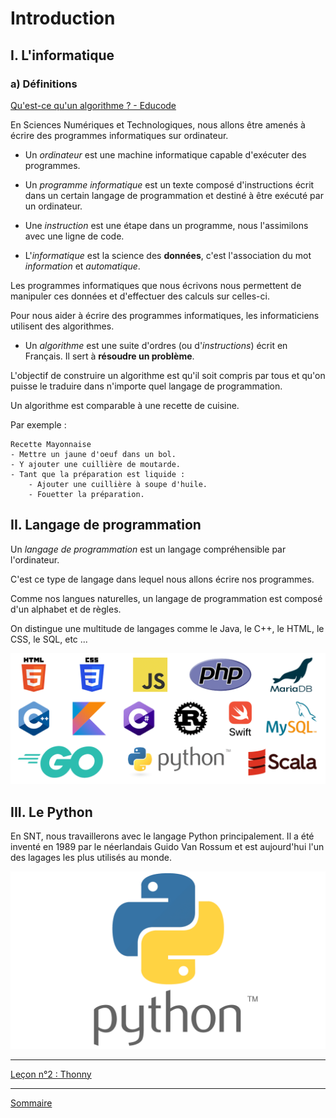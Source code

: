 # Introduction

## I. L'informatique

### a) Définitions

[Qu'est-ce qu'un algorithme ? - Educode](https://ladigitale.dev/digiview/#/v/651db93fdcd89)

En Sciences Numériques et Technologiques, nous allons être amenés à écrire des programmes informatiques sur ordinateur.

- Un *ordinateur* est une machine informatique capable d'exécuter des programmes.

- Un *programme informatique* est un texte composé d'instructions écrit dans un certain langage de programmation et destiné à être exécuté par un ordinateur.

- Une *instruction* est une étape dans un programme, nous l'assimilons avec une ligne de code.

- L'*informatique* est la science des **données**, c'est l'association du mot *information* et *automatique*.

Les programmes informatiques que nous écrivons nous permettent de manipuler ces données et d'effectuer des calculs sur celles-ci.

Pour nous aider à écrire des programmes informatiques, les informaticiens utilisent des algorithmes.

- Un *algorithme* est une suite d'ordres (ou d'*instructions*) écrit en Français. Il sert à **résoudre un problème**.

L'objectif de construire un algorithme est qu'il soit compris par tous et qu'on puisse le traduire dans n'importe quel langage de programmation.

Un algorithme est comparable à une recette de cuisine.

Par exemple :

```
Recette Mayonnaise
- Mettre un jaune d'oeuf dans un bol.
- Y ajouter une cuillière de moutarde.
- Tant que la préparation est liquide :
    - Ajouter une cuillière à soupe d'huile.
    - Fouetter la préparation.
```

## II. Langage de programmation

Un *langage de programmation* est un langage compréhensible par l'ordinateur.

C'est ce type de langage dans lequel nous allons écrire nos programmes.

Comme nos langues naturelles, un langage de programmation est composé d'un alphabet et de règles.

On distingue une multitude de langages comme le Java, le C++, le HTML, le CSS, le SQL, etc ...

![](./img/langages.png)

## III. Le Python

En SNT, nous travaillerons avec le langage Python principalement. Il a été inventé en 1989 par le néerlandais Guido Van Rossum et est aujourd'hui l'un des lagages les plus utilisés au monde.

![](./img/python_logo.png)

________

[Leçon n°2 : Thonny](./Thonny.md)

________

[Sommaire](./../../seconde/)